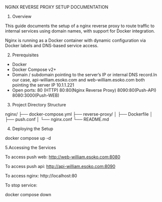 NGINX REVERSE PROXY SETUP DOCUMENTATION

1. Overview

This guide documents the setup of a nginx reverse proxy to route traffic to internal services using domain names, with support for Docker integration.

Nginx is running as a Docker container with dynamic configuration via Docker labels and DNS-based service access.

2. Prerequisites

- Docker 
- Docker Compose v2+
- Domain / subdomain pointing to the server’s IP or internal DNS record.In our case, api-william.esoko.com and web-william.esoko.com both pointing the server IP 10.1.1.221
- Open ports:
80 (HTTP)
80:80(Nginx Reverse Proxy)
8090:80(Push-API)
8080:3000(Push-WEB)

3. Project Directory Structure

nginx/
├── docker-compose.yml
├── reverse-proxy/
│   ├── Dockerfile
│   ├── push.conf
│   └── nginx.conf
└── README.md

4. Deploying the Setup

docker compose up -d

5.Accessing the Services

To access push web:
http://web-william.esoko.com:8080

To access push api:
http://api-william.esoko.com:8090

To access nginx:
http://localhost:80

To stop service:

docker compose down


